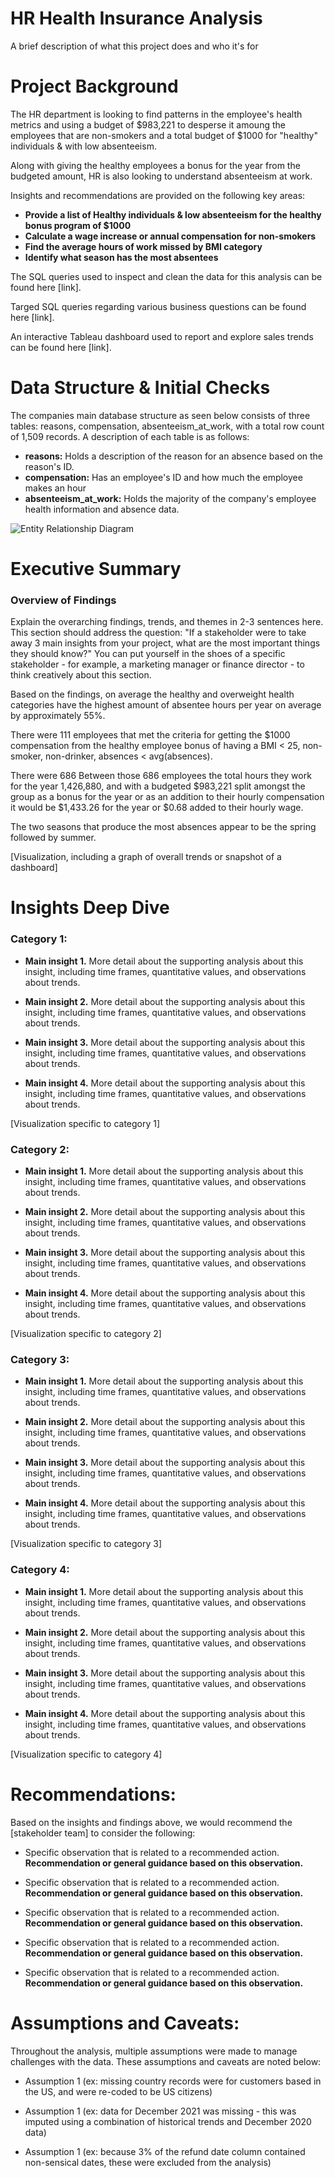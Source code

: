 # HR Health Insurance Analysis

A brief description of what this project does and who it's for

# Project Background
The HR department is looking to find patterns in the employee's health metrics and using a budget of $983,221 to desperse it amoung the employees that are non-smokers and a total budget of $1000 for "healthy" individuals & with low absenteeism.

Along with giving the healthy employees a bonus for the year from the budgeted amount, HR is also looking to understand absenteeism at work.


Insights and recommendations are provided on the following key areas:

- **Provide a list of Healthy individuals & low absenteeism for the healthy bonus program of $1000** 
- **Calculate a wage increase or annual compensation for non-smokers** 
- **Find the average hours of work missed by BMI category** 
- **Identify what season has the most absentees** 

The SQL queries used to inspect and clean the data for this analysis can be found here [link].

Targed SQL queries regarding various business questions can be found here [link].

An interactive Tableau dashboard used to report and explore sales trends can be found here [link].



# Data Structure & Initial Checks

The companies main database structure as seen below consists of three tables: reasons, compensation, absenteeism_at_work, with a total row count of 1,509 records. A description of each table is as follows:

- **reasons:** Holds a description of the reason for an absence based on the reason's ID.
- **compensation:** Has an employee's ID and how much the employee makes an hour
- **absenteeism_at_work:** Holds the majority of the company's employee health information and absence data.

![Entity Relationship Diagram](HR_Health_Insurance_Analysis_EDR.png)



# Executive Summary

### Overview of Findings

Explain the overarching findings, trends, and themes in 2-3 sentences here. This section should address the question: "If a stakeholder were to take away 3 main insights from your project, what are the most important things they should know?" You can put yourself in the shoes of a specific stakeholder - for example, a marketing manager or finance director - to think creatively about this section.

Based on the findings, on average the healthy and overweight health categories have the highest amount of absentee hours per year on average by approximately 55%. 

There were 111 employees that met the criteria for getting the $1000 compensation from the healthy employee bonus of having a BMI < 25, non-smoker, non-drinker, absences < avg(absences).

There were 686 Between those 686 employees the total hours they work for the year 1,426,880, and with a budgeted $983,221 split amongst the group as a bonus for the year or as an addition to their hourly compensation it would be $1,433.26 for the year or $0.68 added to their hourly wage.

The two seasons that produce the most absences appear to be the spring followed by summer.


[Visualization, including a graph of overall trends or snapshot of a dashboard]



# Insights Deep Dive
### Category 1:

* **Main insight 1.** More detail about the supporting analysis about this insight, including time frames, quantitative values, and observations about trends.
  
* **Main insight 2.** More detail about the supporting analysis about this insight, including time frames, quantitative values, and observations about trends.
  
* **Main insight 3.** More detail about the supporting analysis about this insight, including time frames, quantitative values, and observations about trends.
  
* **Main insight 4.** More detail about the supporting analysis about this insight, including time frames, quantitative values, and observations about trends.

[Visualization specific to category 1]


### Category 2:

* **Main insight 1.** More detail about the supporting analysis about this insight, including time frames, quantitative values, and observations about trends.
  
* **Main insight 2.** More detail about the supporting analysis about this insight, including time frames, quantitative values, and observations about trends.
  
* **Main insight 3.** More detail about the supporting analysis about this insight, including time frames, quantitative values, and observations about trends.
  
* **Main insight 4.** More detail about the supporting analysis about this insight, including time frames, quantitative values, and observations about trends.

[Visualization specific to category 2]


### Category 3:

* **Main insight 1.** More detail about the supporting analysis about this insight, including time frames, quantitative values, and observations about trends.
  
* **Main insight 2.** More detail about the supporting analysis about this insight, including time frames, quantitative values, and observations about trends.
  
* **Main insight 3.** More detail about the supporting analysis about this insight, including time frames, quantitative values, and observations about trends.
  
* **Main insight 4.** More detail about the supporting analysis about this insight, including time frames, quantitative values, and observations about trends.

[Visualization specific to category 3]


### Category 4:

* **Main insight 1.** More detail about the supporting analysis about this insight, including time frames, quantitative values, and observations about trends.
  
* **Main insight 2.** More detail about the supporting analysis about this insight, including time frames, quantitative values, and observations about trends.
  
* **Main insight 3.** More detail about the supporting analysis about this insight, including time frames, quantitative values, and observations about trends.
  
* **Main insight 4.** More detail about the supporting analysis about this insight, including time frames, quantitative values, and observations about trends.

[Visualization specific to category 4]



# Recommendations:

Based on the insights and findings above, we would recommend the [stakeholder team] to consider the following: 

* Specific observation that is related to a recommended action. **Recommendation or general guidance based on this observation.**
  
* Specific observation that is related to a recommended action. **Recommendation or general guidance based on this observation.**
  
* Specific observation that is related to a recommended action. **Recommendation or general guidance based on this observation.**
  
* Specific observation that is related to a recommended action. **Recommendation or general guidance based on this observation.**
  
* Specific observation that is related to a recommended action. **Recommendation or general guidance based on this observation.**
  


# Assumptions and Caveats:

Throughout the analysis, multiple assumptions were made to manage challenges with the data. These assumptions and caveats are noted below:

* Assumption 1 (ex: missing country records were for customers based in the US, and were re-coded to be US citizens)
  
* Assumption 1 (ex: data for December 2021 was missing - this was imputed using a combination of historical trends and December 2020 data)
  
* Assumption 1 (ex: because 3% of the refund date column contained non-sensical dates, these were excluded from the analysis)
